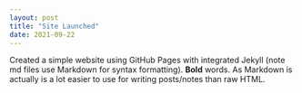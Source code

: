```yaml
---
layout: post
title: "Site Launched"
date: 2021-09-22
---
```

Created a simple website using GitHub Pages with integrated Jekyll (note md files use Markdown for syntax formatting).  **Bold** words.  As Markdown is actually is a lot easier to use for writing posts/notes than raw HTML.
